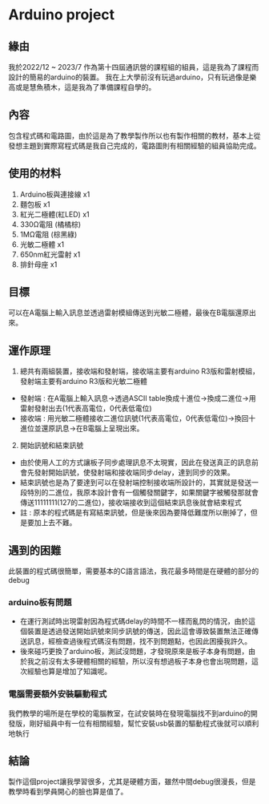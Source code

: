 Arduino project
===
## 緣由
我於2022/12 ~ 2023/7 作為第十四屆通訊營的課程組的組員，這是我為了課程而設計的簡易的arduino的裝置。
我在上大學前沒有玩過arduino，只有玩過像是樂高或是慧魚積木，這是我為了準備課程自學的。
## 內容
包含程式碼和電路圖，由於這是為了教學製作所以也有製作相關的教材，基本上從發想主題到實際寫程式碼是我自己完成的，電路圖則有相關經驗的組員協助完成。
## 使用的材料
1. Arduino板與連接線 x1
2. 麵包板 x1
3. 紅光二極體(紅LED) x1
4. 330Ω電阻 (橘橘棕)
5. 1MΩ電阻 (棕黑綠)
6. 光敏二極體 x1
7. 650nm紅光雷射 x1
8. 排針母座 x1
## 目標
可以在A電腦上輸入訊息並透過雷射模組傳送到光敏二極體，最後在B電腦還原出來。
## 運作原理
1. 總共有兩組裝置，接收端和發射端，接收端主要有arduino R3版和雷射模組，發射端主要有arduino R3版和光敏二極體
- 發射端 : 在A電腦上輸入訊息->透過ASCII table換成十進位->換成二進位->用雷射發射出去(1代表高電位，0代表低電位)
- 接收端 : 用光敏二極體接收二進位訊號(1代表高電位，0代表低電位)->換回十進位並還原訊息->在B電腦上呈現出來。
2. 開始訊號和結束訊號
- 由於使用人工的方式讓板子同步處理訊息不太現實，因此在發送真正的訊息前會先發射開始訊號，使發射端和接收端同步delay，達到同步的效果。
- 結束訊號也是為了要達到可以在發射端控制接收端所設計的，其實就是發送一段特別的二進位，我原本設計會有一個觸發關鍵字，如果關鍵字被觸發那就會傳送11111111(127的二進位)，接收端接收到這個結束訊息後就會結束程式
- 註 : 原本的程式碼是有寫結束訊號，但是後來因為要降低難度所以刪掉了，但是要加上去不難。
## 遇到的困難
此裝置的程式碼很簡單，需要基本的C語言語法，我花最多時間是在硬體的部分的debug
### arduino板有問題
- 在運行測試時出現雷射因為程式碼delay的時間不一樣而亂閃的情況，由於這個裝置是透過發送開始訊號來同步訊號的傳送，因此這會導致裝置無法正確傳送訊息，經檢查過後程式碼沒有問題，找不到問題點，也因此困擾我許久。
- 後來碰巧更換了arduino板，測試沒問題，才發現原來是板子本身有問題，由於我之前沒有太多硬體相關的經驗，所以沒有想過板子本身也會出現問題，這次經驗也算是增加了知識呢。
### 電腦需要額外安裝驅動程式
我們教學的場所是在學校的電腦教室，在試安裝時在發現電腦找不到arduino的開發版，剛好組員中有一位有相關經驗，幫忙安裝usb裝置的驅動程式後就可以順利地執行
## 結論
製作這個project讓我學習很多，尤其是硬體方面，雖然中間debug很漫長，但是教學時看到學員開心的臉也算是值了。
